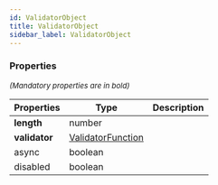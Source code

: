 ```yaml
---
id: ValidatorObject
title: ValidatorObject
sidebar_label: ValidatorObject
---
```




### Properties

<font size="2"><i>(Mandatory properties are in bold)</i></font>

| Properties | Type | Description |
| --------- | ---- | ----------- |
| **length** | number |  |
| **validator** | [ValidatorFunction](/framework-api/types/ValidatorFunction.md) |  |
| async | boolean |  |
| disabled | boolean |  |
